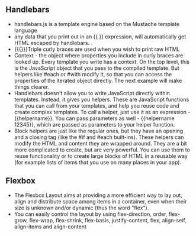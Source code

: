 ## Handlebars
 - handlebars.js is a template engine based on the Mustache template language
 - any data that you print out in an {{ }} expression, will automatically get HTML escaped by handlebars. . 
 - {{{}}}Triple curly braces are used when you wish to print raw HTML
 - Context - the object where properties you include in curly braces are looked up. Every template you write has a context. On the top level, this is the JavaScript object that you pass to the compiled template. But helpers like #each or #with modify it, so that you can access the properties of the iterated object directly. The next example will make things clearer.
 - Handlebars doesn't allow you to write JavaScript directly within templates. Instead, it gives you helpers. These are JavaScript functions that you can call from your templates, and help you reuse code and create complex templates. To call a helper, just use it as an expression - {{helpername}}. You can pass parameters as well - {{helpername 12345}}, which are passed as parameters to your helper function.
 - Block helpers are just like the regular ones, but they have an opening and a closing tag (like the #if and #each built-ins). These helpers can modify the HTML and content they are wrapped around. They are a bit more complicated to create, but are very powerful. You can use them to reuse functionality or to create large blocks of HTML in a reusable way (for example lists of items that you use on many places in your app).

## Flexbox
 - The Flexbox Layout aims at providing a more efficient way to lay out, align and distribute space among items in a container, even when their size is unknown and/or dynamic (thus the word "flex").
 - You can easily control the layout by using flex-direction, order, flex-grow, flex-wrap, flex-shrink, flex-basis, justify-content, flex, align-self, align-items and align-content